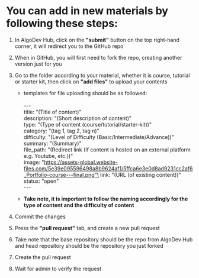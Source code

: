 # You can add in new materials by following these steps:

1. In AlgoDev Hub, click on the **"submit"** button on the top right-hand corner, it will redirect you to the GitHub repo

2. When in GitHub, you will first need to fork the repo, creating another version just for you

3. Go to the folder according to your material, whether it is course, tutorial or starter kit, then click on **"add files"** to upload your contents
    - templates for file uploading should be as followed:\
    \
     \---\
     title: "(Title of content)"\
     description: "(Short description of content)"\
     type: "(Type of content (course/tutorial/starter-kit))"\
     category: "(tag 1, tag 2, tag n)"\
     difficulty: "(Level of Difficulty (Basic/Intermediate/Advance))"\
     summary: "(Summary)"\
     file_path: "(Redirect link (If content is hosted on an external platform e.g. Youtube, etc.))"\
     image: "https://assets-global.website-files.com/5e39e095596498a8b9624af1/5ffca6e3e0d8ad9231cc2af6_Portfolio-course---final.png"\
     link: "(URL (of existing content))"\
     status: "open"\
     \---
     
    - **Take note, it is important to follow the naming accordingly for the type of content and the difficulty of content**

4. Commit the changes

5. Press the **"pull request"** tab, and create a new pull request

6. Take note that the base repository should be the repo from AlgoDev Hub and head repository should be the repository you just forked

7. Create the pull request

8. Wait for admin to verify the request

